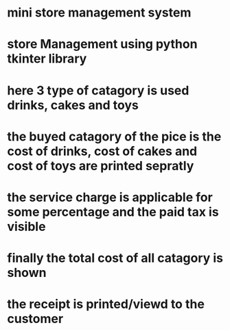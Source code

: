 # mini store management system
# store Management using python tkinter library
# here 3 type of catagory is used drinks, cakes and toys
# the buyed catagory of the pice is the cost of drinks, cost of cakes and cost of toys are printed sepratly
# the service charge is applicable for some percentage and the paid tax is visible 
# finally the total cost of all catagory is shown
# the receipt is printed/viewd to the customer
